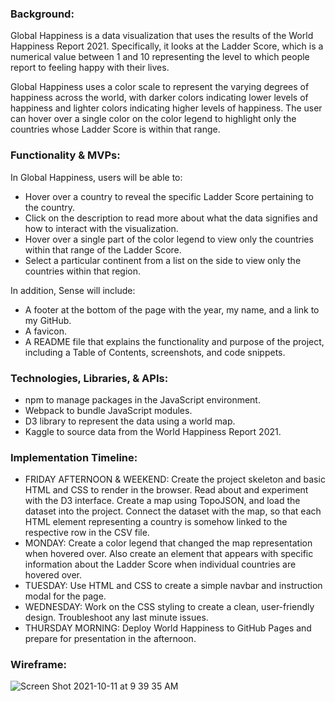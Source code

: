 ### Background:
Global Happiness is a data visualization that uses the results of the World Happiness Report 2021. Specifically, it looks at the Ladder Score, which is a numerical value between 1 and 10 representing the level to which people report to feeling happy with their lives.

Global Happiness uses a color scale to represent the varying degrees of happiness across the world, with darker colors indicating lower levels of happiness and lighter colors indicating higher levels of happiness. The user can hover over a single color on the color legend to highlight only the countries whose Ladder Score is within that range.

### Functionality & MVPs:
In Global Happiness, users will be able to:
- Hover over a country to reveal the specific Ladder Score pertaining to the country.
- Click on the description to read more about what the data signifies and how to interact with the visualization.
- Hover over a single part of the color legend to view only the countries within that range of the Ladder Score.
- Select a particular continent from a list on the side to view only the countries within that region.

In addition, Sense will include:
- A footer at the bottom of the page with the year, my name, and a link to my GitHub.
- A favicon.
- A README file that explains the functionality and purpose of the project, including a Table of Contents, screenshots, and code snippets.

### Technologies, Libraries, & APIs:
- npm to manage packages in the JavaScript environment.
- Webpack to bundle JavaScript modules.
- D3 library to represent the data using a world map.
- Kaggle to source data from the World Happiness Report 2021.

### Implementation Timeline:
- FRIDAY AFTERNOON & WEEKEND: Create the project skeleton and basic HTML and CSS to render in the browser. Read about and experiment with the D3 interface. Create a map using TopoJSON, and load the dataset into the project. Connect the dataset with the map, so that each HTML element representing a country is somehow linked to the respective row in the CSV file.
- MONDAY: Create a color legend that changed the map representation when hovered over. Also create an element that appears with specific information about the Ladder Score when individual countries are hovered over.
- TUESDAY: Use HTML and CSS to create a simple navbar and instruction modal for the page.
- WEDNESDAY: Work on the CSS styling to create a clean, user-friendly design. Troubleshoot any last minute issues.
- THURSDAY MORNING: Deploy World Happiness to GitHub Pages and prepare for presentation in the afternoon.

### Wireframe:
![Screen Shot 2021-10-11 at 9 39 35 AM](https://user-images.githubusercontent.com/88195745/136799972-8e533c83-19e0-45aa-a85d-3e4b47033e5d.png)
